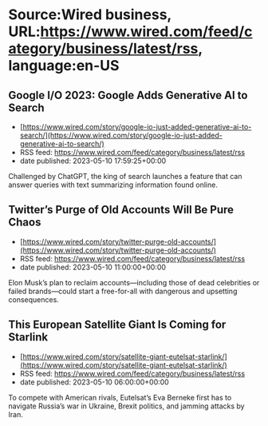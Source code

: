 # Source:Wired business, URL:https://www.wired.com/feed/category/business/latest/rss, language:en-US

## Google I/O 2023: Google Adds Generative AI to Search
 - [https://www.wired.com/story/google-io-just-added-generative-ai-to-search/](https://www.wired.com/story/google-io-just-added-generative-ai-to-search/)
 - RSS feed: https://www.wired.com/feed/category/business/latest/rss
 - date published: 2023-05-10 17:59:25+00:00

Challenged by ChatGPT, the king of search launches a feature that can answer queries with text summarizing information found online.

## Twitter’s Purge of Old Accounts Will Be Pure Chaos
 - [https://www.wired.com/story/twitter-purge-old-accounts/](https://www.wired.com/story/twitter-purge-old-accounts/)
 - RSS feed: https://www.wired.com/feed/category/business/latest/rss
 - date published: 2023-05-10 11:00:00+00:00

Elon Musk’s plan to reclaim accounts—including those of dead celebrities or failed brands—could start a free-for-all with dangerous and upsetting consequences.

## This European Satellite Giant Is Coming for Starlink
 - [https://www.wired.com/story/satellite-giant-eutelsat-starlink/](https://www.wired.com/story/satellite-giant-eutelsat-starlink/)
 - RSS feed: https://www.wired.com/feed/category/business/latest/rss
 - date published: 2023-05-10 06:00:00+00:00

To compete with American rivals, Eutelsat’s Eva Berneke first has to navigate Russia’s war in Ukraine, Brexit politics, and jamming attacks by Iran.

